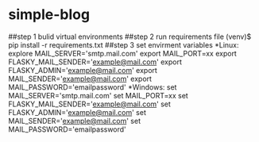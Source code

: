 # simple-blog
##step 1
bulid virtual environments
##step 2
run requirements file
(venv)$ pip install -r requirements.txt
##step 3
set envirment variables
*Linux:
explore MAIL_SERVER='smtp.mail.com'
export MAIL_PORT=xx
export FLASKY_MAIL_SENDER='example@mail.com'
export FLASKY_ADMIN='example@mail.com'
export MAIL_SENDER='example@mail.com'
export MAIL_PASSWORD='emailpassword'
*Windows:
set MAIL_SERVER='smtp.mail.com'
set MAIL_PORT=xx
set FLASKY_MAIL_SENDER='example@mail.com'
set FLASKY_ADMIN='example@mail.com'
set MAIL_SENDER='example@mail.com'
set MAIL_PASSWORD='emailpassword'
